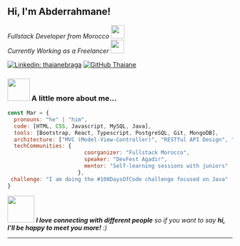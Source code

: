<h2> Hi, I'm Abderrahmane!</h2>
<p><em>Fullstack Developer from Morocco <img src="https://media.giphy.com/media/fYSnHlufseco8Fh93Z/giphy.gif" width="30"></br>Currently Working as a Freelancer <img src="https://media.giphy.com/media/WUlplcMpOCEmTGBtBW/giphy.gif" width="30"> 
</em></p>

[![Linkedin: thaianebraga](https://img.shields.io/badge/LinkedIn-blue?logo=linkedin&logoColor=white&style=for-the-bad)](https://www.linkedin.com/in/abderrahmane-elharradi/)
[![GitHub Thaiane](https://img.shields.io/github/followers/abderrahmaneelharradi)](https://github.com/abderrahmaneelharradi)


### <img src="https://media.giphy.com/media/VgCDAzcKvsR6OM0uWg/giphy.gif" width="50"> A little more about me...  

```javascript
const Mar = {
  pronouns: "he" | "him",
  code: [HTML, CSS, Javascript, MySQL, Java],
  tools: [Bootstrap, React, Typescript, PostgreSQL, Git, MongoDB],
  architecture: ["MVC (Model-View-Controller)", "RESTful API Design", "Database Normalization"],
  techCommunities: {
                        coorganizer: "Fullstack Morocco",
                        speaker: "DevFest Agadir",
                        mentor: "Self-learning sessions with juniors"
                      },
 challenge: "I am doing the #100DaysOfCode challenge focused on Java"
}
```

<img src="https://media.giphy.com/media/LnQjpWaON8nhr21vNW/giphy.gif" width="60"> <em><b>I love connecting with different people</b> so if you want to say <b>hi, I'll be happy to meet you more!</b> :)</em>

---
